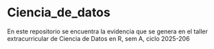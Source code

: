 # Ciencia_de_datos
En este repositorio se encuentra la evidencia que se genera en el taller extracurricular de Ciencia de Datos en R, sem A, ciclo 2025-206
